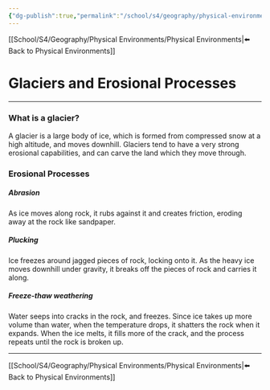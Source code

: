 ```yaml
---
{"dg-publish":true,"permalink":"/school/s4/geography/physical-environments/glaciers-and-erosional-processes/","dgHomeLink":true,"dgPassFrontmatter":false}
---
```


[[School/S4/Geography/Physical Environments/Physical Environments|⬅️ Back to Physical Environments]]
# Glaciers and Erosional Processes
---

### What is a glacier?
A glacier is a large body of ice, which is formed from compressed snow at a high altitude, and moves downhill. Glaciers tend to have a very strong erosional capabilities, and can carve the land which they move through.

### Erosional Processes
##### Abrasion
As ice moves along rock, it rubs against it and creates friction, eroding away at the rock like sandpaper.
##### Plucking
Ice freezes around jagged pieces of rock, locking onto it. As the heavy ice moves downhill under gravity, it breaks off the pieces of rock and carries it along.
##### Freeze-thaw weathering
Water seeps into cracks in the rock, and freezes. Since ice takes up more volume than water, when the temperature drops, it shatters the rock when it expands. When the ice melts, it fills more of the crack, and the process repeats until the rock is broken up.

---
[[School/S4/Geography/Physical Environments/Physical Environments|⬅️ Back to Physical Environments]]
